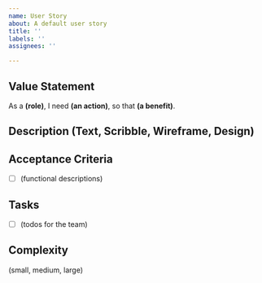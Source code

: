 ```yaml
---
name: User Story
about: A default user story
title: ''
labels: ''
assignees: ''

---
```


## Value Statement
As a **(role)**, 
I need **(an action)**, 
so that **(a benefit)**. 

## Description (Text, Scribble, Wireframe, Design)

## Acceptance Criteria
- [ ] (functional descriptions)

## Tasks
- [ ] (todos for the team)

## Complexity
(small, medium, large)
